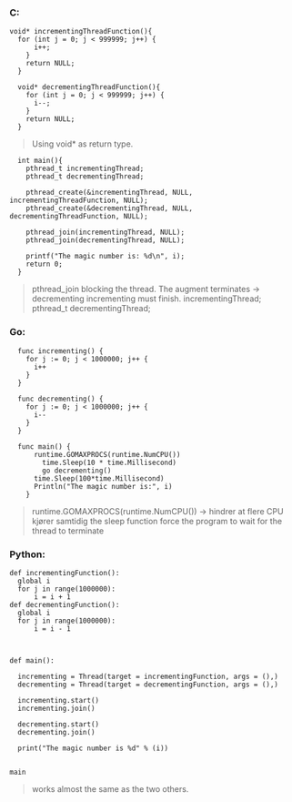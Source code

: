 
### C:

    void* incrementingThreadFunction(){
      for (int j = 0; j < 999999; j++) {
          i++;
        }
        return NULL;
      }

      void* decrementingThreadFunction(){
        for (int j = 0; j < 999999; j++) {
          i--;
        }
        return NULL;
      }

>Using void* as return type.

      int main(){
        pthread_t incrementingThread;
        pthread_t decrementingThread;

        pthread_create(&incrementingThread, NULL, incrementingThreadFunction, NULL);
        pthread_create(&decrementingThread, NULL, decrementingThreadFunction, NULL);

        pthread_join(incrementingThread, NULL);
        pthread_join(decrementingThread, NULL);

        printf("The magic number is: %d\n", i);
        return 0;
      }

>pthread_join blocking the thread.
>The augment terminates -> decrementing
>incrementing must finish.
>incrementingThread; pthread_t decrementingThread;

### Go:

      func incrementing() {
        for j := 0; j < 1000000; j++ {
          i++
        }
      }

      func decrementing() {
        for j := 0; j < 1000000; j++ {
          i--
        }
      }

      func main() {
          runtime.GOMAXPROCS(runtime.NumCPU())   
	        time.Sleep(10 * time.Millisecond)
	        go decrementing()
          time.Sleep(100*time.Millisecond)
          Println("The magic number is:", i)
        }

>runtime.GOMAXPROCS(runtime.NumCPU())  ->  hindrer at flere CPU kjører samtidig
>the sleep function force the program to wait for the thread to terminate


### Python:

    def incrementingFunction():
      global i
      for j in range(1000000):
          i = i + 1
    def decrementingFunction():
      global i
      for j in range(1000000):
          i = i - 1



    def main():

      incrementing = Thread(target = incrementingFunction, args = (),)
      decrementing = Thread(target = decrementingFunction, args = (),)

      incrementing.start()
      incrementing.join()

      decrementing.start()
      decrementing.join()

      print("The magic number is %d" % (i))


    main

>works almost the same as the two others.
